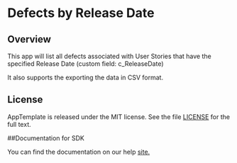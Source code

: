 Defects by Release Date
=========================

## Overview
This app will list all defects associated with User Stories that have the specified Release Date (custom field: c_ReleaseDate)

It also supports the exporting the data in CSV format.


## License

AppTemplate is released under the MIT license.  See the file [LICENSE](./LICENSE) for the full text.

##Documentation for SDK

You can find the documentation on our help [site.](https://help.rallydev.com/apps/2.1/doc/)
